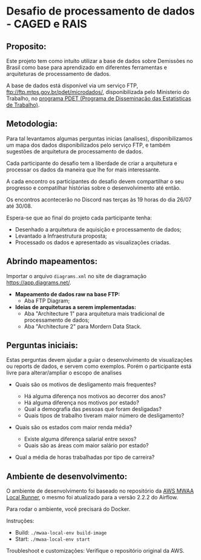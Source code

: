 # Desafio de processamento de dados - CAGED e RAIS

## Proposito:
Este projeto tem como intuíto utilizar a base de dados sobre Demissões no Brasil como base para aprendizado em diferentes ferramentas e arquiteturas de processamento de dados.


A base de dados está disponível via um serviço FTP,  ftp://ftp.mtps.gov.br/pdet/microdados/, disponibilizada pelo Ministerio do Trabalho, no [programa PDET (Programa de Disseminação das Estatisticas de Trabalho)](http://pdet.mte.gov.br/o-programa).


## Metodologia:

Para tal levantamos algumas perguntas inicias (analises), disponibilizamos um mapa dos dados disponibilizados pelo serviço FTP, e também sugestões de arquitetura de processamento de dados. 

Cada participante do desafio tem a liberdade de criar a arquitetura e processar os dados da maneira que lhe for mais interessante.

A cada encontro os participantes do desafio devem compartilhar o seu progresso e compatilhar 
histórias sobre o desenvolvimento até então.

Os encontros acontecerão no Discord nas terças às 19 horas do dia 26/07 até 30/08.

Espera-se que ao final do projeto cada participante tenha:
* Desenhado a arquitetura de aquisição e processamento de dados;
* Levantado a Infraestrutura proposta;
* Processado os dados e apresentado as visualizações criadas. 


## Abrindo mapeamentos:
Importar o arquivo `diagrams.xml` no site de diagramação https://app.diagrams.net/.  

* **Mapeamento de dados raw na base FTP:**
  * Aba FTP Diagram;
* **Ideias de arquiteturas a serem implementadas:** 
  * Aba "Architecture 1" para arquitetura mais tradicional de processamento de dados;
  * Aba "Architecture 2" para Mordern Data Stack.

## Perguntas iniciais:
Estas perguntas devem ajudar a guiar o desenvolvimento de visualizações ou reports de dados, e servem como exemplos. Porém o participante está livre para alterar/ampliar o escopo de analises

* Quais são os motivos de desligamento mais frequentes?
    * Há alguma diferença nos motivos ao decorrer dos anos?
    * Há alguma diferença nos motivos por estado?
    * Qual a demografia das pessoas que foram desligadas? 
    * Quais tipos de trabalho tiveram maior número de desligamento?
* Quais são os estados com maior renda média?
   * Existe alguma diferença salarial entre sexos?
   * Quais são as áreas com maior salário por estado?
 
* Qual a média de horas trabalhadas por tipo de carreira?

## Ambiente de desenvolvimento:

O ambiente de desenvolvimento foi baseado no repositório da [AWS MWAA Local Runner](https://github.com/aws/aws-mwaa-local-runner), o mesmo foi atualizado para a versão 2.2.2 do Airflow. 

Para rodar o ambiente, você precisará do Docker. 

Instruções:
* Build: `./mwaa-local-env build-image`
* Start: `./mwaa-local-env start`

Troubleshoot e customizações: Verifique o repositório original da AWS.